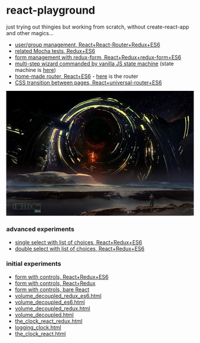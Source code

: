 # react-playground
just trying out thingies but working from scratch, without create-react-app and other magics...

- [user/group management, React+React-Router+Redux+ES6](http://rawgit.com/Muzietto/react-playground/master/combo_boxes/twopages_es6.html)
- [related Mocha tests, Redux+ES6](http://rawgit.com/Muzietto/react-playground/master/combo_boxes/twopages_Mocha.html)
- [form management with redux-form, React+Redux+redux-form+ES6](http://rawgit.com/Muzietto/react-playground/master/redux-form/simple/simple.html)
- [multi-step wizard commanded by vanilla JS state machine](http://rawgit.com/Muzietto/react-playground/master/b_stateMachine/complex_templates/complex_templates.html) (state machine is [here](https://github.com/Muzietto/react-playground/blob/master/b_stateMachine/complex_templates/jsx/state_machine/steps.js))
- [home-made router, React+ES6](http://rawgit.com/Muzietto/react-playground/master/router_homemade/first_example/dist/index.html) - [here](http://rawgit.com/Muzietto/react-playground/master/router_homemade/first_example/src/router.js) is the router
- [CSS transition between pages, React+universal-router+ES6](http://rawgit.com/Muzietto/react-playground/master/router_homemade/with_universal_router/dist/index.html)

![playground](https://raw.githubusercontent.com/Muzietto/react-playground/master/docs/giants_in_the_playground.jpg)

### advanced experiments
- [single select with list of choices, React+Redux+ES6](http://rawgit.com/Muzietto/react-playground/master/combo_boxes/selectlist_red_es6.html)
- [double select with list of choices, React+Redux+ES6](http://rawgit.com/Muzietto/react-playground/master/combo_boxes/composite_es6.html)

### initial experiments
- [form with controls, React+Redux+ES6](http://rawgit.com/Muzietto/react-playground/master/the_book/chapter7/form02_redux_es6/form02_redux_es6.html)
- [form with controls, React+Redux](http://rawgit.com/Muzietto/react-playground/master/the_book/chapter7/form02_redux/lots_of_controls.html)
- [form with controls, bare React](http://rawgit.com/Muzietto/react-playground/master/the_book/chapter7/form02/lots_of_controls.html)
- [volume_decoupled_redux_es6.html](http://rawgit.com/Muzietto/react-playground/master/the_book/chapter6/volume_decoupled_redux_es6/volume_decoupled_redux_es6.html)
- [volume_decoupled_es6.html](http://rawgit.com/Muzietto/react-playground/master/the_book/chapter6/volume_decoupled_es6/volume_decoupled_es6.html)
- [volume_decoupled_redux.html](http://rawgit.com/Muzietto/react-playground/master/the_book/chapter6/volume_decoupled_redux/volume_decoupled_redux.html)
- [volume_decoupled.html](http://rawgit.com/Muzietto/react-playground/master/the_book/chapter6/volume_decoupled/volume_decoupled.html)
- [the_clock_react_redux.html](http://rawgit.com/Muzietto/react-playground/master/the_book/chapter4/the_clock_react_redux.html)
- [logging_clock.html](http://rawgit.com/Muzietto/react-playground/master/the_book/chapter5/logging_clock/logging_clock.html)
- [the_clock_react.html](http://rawgit.com/Muzietto/react-playground/master/the_book/chapter4/the_clock_react.html)
